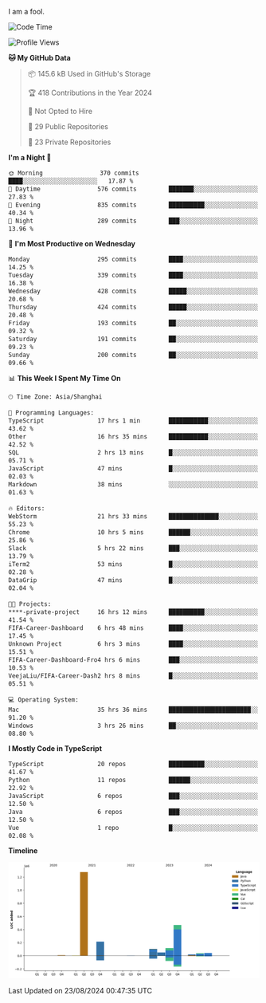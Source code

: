 I am a fool.

<!--START_SECTION:waka-->
![Code Time](http://img.shields.io/badge/Code%20Time-1%2C708%20hrs%202%20mins-blue)

![Profile Views](http://img.shields.io/badge/Profile%20Views-8-blue)

**🐱 My GitHub Data** 

> 📦 145.6 kB Used in GitHub's Storage 
 > 
> 🏆 418 Contributions in the Year 2024
 > 
> 🚫 Not Opted to Hire
 > 
> 📜 29 Public Repositories 
 > 
> 🔑 23 Private Repositories 
 > 
**I'm a Night 🦉** 

```text
🌞 Morning                370 commits         ████░░░░░░░░░░░░░░░░░░░░░   17.87 % 
🌆 Daytime                576 commits         ███████░░░░░░░░░░░░░░░░░░   27.83 % 
🌃 Evening                835 commits         ██████████░░░░░░░░░░░░░░░   40.34 % 
🌙 Night                  289 commits         ███░░░░░░░░░░░░░░░░░░░░░░   13.96 % 
```
📅 **I'm Most Productive on Wednesday** 

```text
Monday                   295 commits         ████░░░░░░░░░░░░░░░░░░░░░   14.25 % 
Tuesday                  339 commits         ████░░░░░░░░░░░░░░░░░░░░░   16.38 % 
Wednesday                428 commits         █████░░░░░░░░░░░░░░░░░░░░   20.68 % 
Thursday                 424 commits         █████░░░░░░░░░░░░░░░░░░░░   20.48 % 
Friday                   193 commits         ██░░░░░░░░░░░░░░░░░░░░░░░   09.32 % 
Saturday                 191 commits         ██░░░░░░░░░░░░░░░░░░░░░░░   09.23 % 
Sunday                   200 commits         ██░░░░░░░░░░░░░░░░░░░░░░░   09.66 % 
```


📊 **This Week I Spent My Time On** 

```text
🕑︎ Time Zone: Asia/Shanghai

💬 Programming Languages: 
TypeScript               17 hrs 1 min        ███████████░░░░░░░░░░░░░░   43.62 % 
Other                    16 hrs 35 mins      ███████████░░░░░░░░░░░░░░   42.52 % 
SQL                      2 hrs 13 mins       █░░░░░░░░░░░░░░░░░░░░░░░░   05.71 % 
JavaScript               47 mins             █░░░░░░░░░░░░░░░░░░░░░░░░   02.03 % 
Markdown                 38 mins             ░░░░░░░░░░░░░░░░░░░░░░░░░   01.63 % 

🔥 Editors: 
WebStorm                 21 hrs 33 mins      ██████████████░░░░░░░░░░░   55.23 % 
Chrome                   10 hrs 5 mins       ██████░░░░░░░░░░░░░░░░░░░   25.86 % 
Slack                    5 hrs 22 mins       ███░░░░░░░░░░░░░░░░░░░░░░   13.79 % 
iTerm2                   53 mins             █░░░░░░░░░░░░░░░░░░░░░░░░   02.28 % 
DataGrip                 47 mins             █░░░░░░░░░░░░░░░░░░░░░░░░   02.04 % 

🐱‍💻 Projects: 
****-private-project     16 hrs 12 mins      ██████████░░░░░░░░░░░░░░░   41.54 % 
FIFA-Career-Dashboard    6 hrs 48 mins       ████░░░░░░░░░░░░░░░░░░░░░   17.45 % 
Unknown Project          6 hrs 3 mins        ████░░░░░░░░░░░░░░░░░░░░░   15.51 % 
FIFA-Career-Dashboard-Fro4 hrs 6 mins        ███░░░░░░░░░░░░░░░░░░░░░░   10.53 % 
VeejaLiu/FIFA-Career-Dash2 hrs 8 mins        █░░░░░░░░░░░░░░░░░░░░░░░░   05.51 % 

💻 Operating System: 
Mac                      35 hrs 36 mins      ███████████████████████░░   91.20 % 
Windows                  3 hrs 26 mins       ██░░░░░░░░░░░░░░░░░░░░░░░   08.80 % 
```

**I Mostly Code in TypeScript** 

```text
TypeScript               20 repos            ██████████░░░░░░░░░░░░░░░   41.67 % 
Python                   11 repos            ██████░░░░░░░░░░░░░░░░░░░   22.92 % 
JavaScript               6 repos             ███░░░░░░░░░░░░░░░░░░░░░░   12.50 % 
Java                     6 repos             ███░░░░░░░░░░░░░░░░░░░░░░   12.50 % 
Vue                      1 repo              █░░░░░░░░░░░░░░░░░░░░░░░░   02.08 % 
```



**Timeline**

![Lines of Code chart](https://raw.githubusercontent.com/VeejaLiu/VeejaLiu/master/assets/bar_graph.png)


 Last Updated on 23/08/2024 00:47:35 UTC
<!--END_SECTION:waka-->
